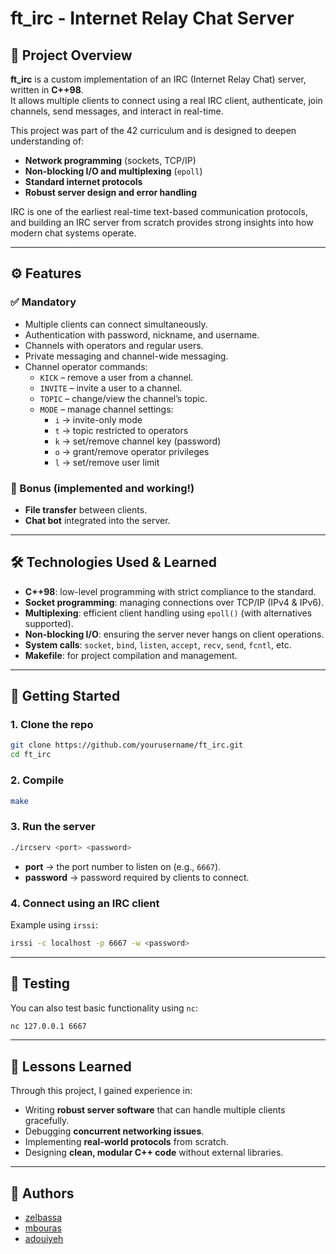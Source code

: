 # ft_irc - Internet Relay Chat Server

## 📌 Project Overview
**ft_irc** is a custom implementation of an IRC (Internet Relay Chat) server, written in **C++98**.  
It allows multiple clients to connect using a real IRC client, authenticate, join channels, send messages, and interact in real-time.  

This project was part of the 42 curriculum and is designed to deepen understanding of:
- **Network programming** (sockets, TCP/IP)
- **Non-blocking I/O and multiplexing** (`epoll`)
- **Standard internet protocols**
- **Robust server design and error handling**

IRC is one of the earliest real-time text-based communication protocols, and building an IRC server from scratch provides strong insights into how modern chat systems operate.

---

## ⚙️ Features

### ✅ Mandatory
- Multiple clients can connect simultaneously.
- Authentication with password, nickname, and username.
- Channels with operators and regular users.
- Private messaging and channel-wide messaging.
- Channel operator commands:
  - `KICK` – remove a user from a channel.
  - `INVITE` – invite a user to a channel.
  - `TOPIC` – change/view the channel’s topic.
  - `MODE` – manage channel settings:
    - `i` → invite-only mode
    - `t` → topic restricted to operators
    - `k` → set/remove channel key (password)
    - `o` → grant/remove operator privileges
    - `l` → set/remove user limit

### 🎁 Bonus (implemented and working!)
- **File transfer** between clients.
- **Chat bot** integrated into the server.

---

## 🛠️ Technologies Used & Learned
- **C++98**: low-level programming with strict compliance to the standard.
- **Socket programming**: managing connections over TCP/IP (IPv4 & IPv6).
- **Multiplexing**: efficient client handling using `epoll()` (with alternatives supported).
- **Non-blocking I/O**: ensuring the server never hangs on client operations.
- **System calls**: `socket`, `bind`, `listen`, `accept`, `recv`, `send`, `fcntl`, etc.
- **Makefile**: for project compilation and management.

---

## 🚀 Getting Started

### 1. Clone the repo
```bash
git clone https://github.com/yourusername/ft_irc.git
cd ft_irc
```

### 2. Compile
```bash
make
```

### 3. Run the server
```bash
./ircserv <port> <password>
```
- **port** → the port number to listen on (e.g., `6667`).
- **password** → password required by clients to connect.

### 4. Connect using an IRC client
Example using `irssi`:
```bash
irssi -c localhost -p 6667 -w <password>
```

---

## 🧪 Testing
You can also test basic functionality using `nc`:
```bash
nc 127.0.0.1 6667
```

---

## 📖 Lessons Learned
Through this project, I gained experience in:
- Writing **robust server software** that can handle multiple clients gracefully.
- Debugging **concurrent networking issues**.
- Implementing **real-world protocols** from scratch.
- Designing **clean, modular C++ code** without external libraries.

---

## 👥 Authors
- [zelbassa](https://github.com/pr1zmo)
- [mbouras](https://github.com/medibrs)
- [adouiyeh](https://github.com/adouiyeh)
